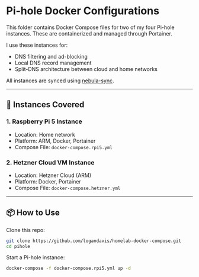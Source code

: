 # Pi-hole Docker Configurations

This folder contains Docker Compose files for two of my four Pi-hole instances. These are containerized and managed through Portainer.

I use these instances for:

- DNS filtering and ad-blocking
- Local DNS record management
- Split-DNS architecture between cloud and home networks

All instances are synced using [nebula-sync]([https://github.com/paperbenni/nebula-sync](https://github.com/lovelaze/nebula-sync)).

---

## 📍 Instances Covered

### 1. Raspberry Pi 5 Instance
- Location: Home network
- Platform: ARM, Docker, Portainer
- Compose File: `docker-compose.rpi5.yml`

### 2. Hetzner Cloud VM Instance
- Location: Hetzner Cloud (ARM)
- Platform: Docker, Portainer
- Compose File: `docker-compose.hetzner.yml`

---

## 📦 How to Use

Clone this repo:
```bash
git clone https://github.com/logandavis/homelab-docker-compose.git
cd pihole
```
Start a Pi-hole instance:
```bash
docker-compose -f docker-compose.rpi5.yml up -d
```
